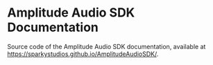 # Amplitude Audio SDK Documentation

Source code of the Amplitude Audio SDK documentation, available at https://sparkystudios.github.io/AmplitudeAudioSDK/.
